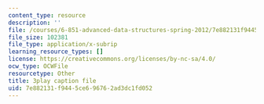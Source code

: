 ```yaml
---
content_type: resource
description: ''
file: /courses/6-851-advanced-data-structures-spring-2012/7e882131f9445ce696762ad3dc1fd052_WqCWghETNDc.vtt
file_size: 102381
file_type: application/x-subrip
learning_resource_types: []
license: https://creativecommons.org/licenses/by-nc-sa/4.0/
ocw_type: OCWFile
resourcetype: Other
title: 3play caption file
uid: 7e882131-f944-5ce6-9676-2ad3dc1fd052
---
```

